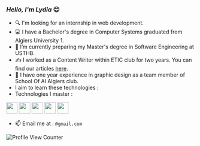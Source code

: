 ### _Hello, I'm Lydia_  😊
 


- 🔍 I'm looking for an internship in web development.
- 💻 I have a Bachelor's degree in Computer Systems graduated from Algiers University 1.
- 🎯 I’m currently preparing my Master's degree in Software Engineering at USTHB.
- ✍️ I worked as a Content Writer within ETIC club for two years. You can find our articles [here](https://etic-club.medium.com/).
- 🎨 I have one year experience in graphic design as a team member of School Of AI Algiers club.
-  I aim to learn these technologies : 
- Technologies I master :
<img src="https://user-images.githubusercontent.com/84692068/167932455-55c971c3-ff21-43b1-a705-15ead3702798.svg" width="30">
<img src="https://user-images.githubusercontent.com/84692068/167932468-dcd5c62c-bdec-4b71-b49e-46cf32ceb23f.svg" width="30">
<img src="https://user-images.githubusercontent.com/84692068/167932495-55122cfe-b688-4435-b601-fd792429e7ab.svg" width="30">
<img src="https://user-images.githubusercontent.com/84692068/167932505-df6691b4-495a-4326-aebe-a80c6680a3ca.svg" width="30">
<img src="https://user-images.githubusercontent.com/84692068/167932512-8dcfbbff-637b-4ae0-983f-d3c18e3be81c.svg" width="30">


- 📫 Email me at : `@gmail.com`





![Profile View Counter](https://komarev.com/ghpvc/?username=dzprojects)

